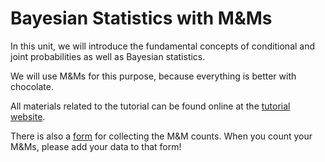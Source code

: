 # Bayesian Statistics with M&Ms

In this unit, we will introduce the fundamental concepts of 
conditional and joint probabilities as well as Bayesian statistics. 

We will use M&Ms for this purpose, because everything is better with 
chocolate.

All materials related to the tutorial can be found online at the 
[tutorial website][bayes]. 

There is also a [form][mmcounts] for collecting the M&M counts. 
When you count your M&Ms, please add your data to that form!

[mmcounts]: https://docs.google.com/forms/d/e/1FAIpQLSfRuMi8g-0semGpYgj2HH456T8MzUfYT3Nx8KoDh-KVuiQPKA/viewform?fbzx=-7062535981645335152
[bayes]: http://huppenkothen.org/bayesian-statistics-tutorial/
